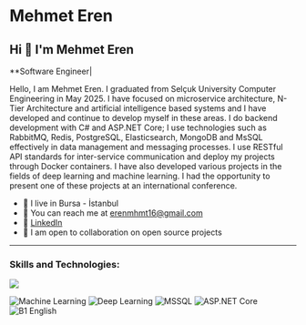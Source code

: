 # Mehmet Eren

## Hi 👋 I'm Mehmet Eren

**Software Engineer| 

 Hello, I am Mehmet Eren. I graduated from Selçuk University Computer Engineering in May 2025. I have focused on microservice architecture, N-Tier
 Architecture and artificial intelligence based systems and I have developed and continue to develop myself in these areas. I do backend development
 with C# and ASP.NET Core; I use technologies such as RabbitMQ, Redis, PostgreSQL, Elasticsearch, MongoDB and MsSQL effectively in data
 management and messaging processes. I use RESTful API standards for inter-service communication and deploy my projects through Docker
 containers. I have also developed various projects in the fields of deep learning and machine learning. I had the opportunity to present one of these
 projects at an international conference.

- 📍 I live in Bursa - İstanbul 
- 📧 You can reach me at [erenmhmt16@gmail.com](mailto:erenmhmt16@gmail.com)  
- 🔗 [LinkedIn](https://www.linkedin.com/in/mehmet-eren-48644128b/)  
- 🤝 I am open to collaboration on open source projects  

---

<h3 align="left">Skills and Technologies:</h3>
<p align="left">
  <a href="https://skillicons.dev">
    <img src="https://skillicons.dev/icons?&theme=light&i=dotnet,cs,azure,py,mysql,postgres,docker,redis,rabbitmq,flutter,firebase,github,git,postman,visualstudio,vscode,oracle" />
  </a>
</p>

<p align="left">
<img src="https://img.shields.io/badge/-Machine%20Learning-102230?logo=google&logoColor=white" alt="Machine Learning" />
<img src="https://img.shields.io/badge/-Deep%20Learning-00599C?logo=numpy&logoColor=white" alt="Deep Learning" />
<img src="https://img.shields.io/badge/-MSSQL-CC2927?logo=microsoft-sql-server&logoColor=white" alt="MSSQL" />
<img src="https://img.shields.io/badge/-ASP.NET%20Core-5C2D91?logo=dotnet&logoColor=white" alt="ASP.NET Core" />
<img src="https://img.shields.io/badge/-B1%20English-0078D4?logo=translate&logoColor=white" alt="B1 English" />
</p>
